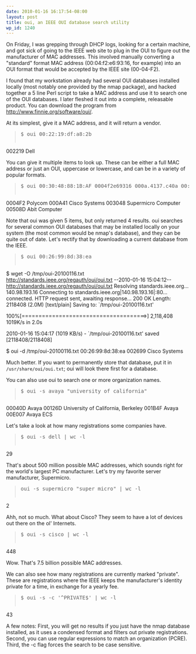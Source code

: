 ```yaml
---
date: 2010-01-16 16:17:54-08:00
layout: post
title: oui, an IEEE OUI database search utility
wp_id: 1240
---
```

On Friday, I was grepping through DHCP logs, looking for a certain machine, and got sick of going to the IEEE web site to plug in the OUI to figure out the manufacturer of MAC addresses. This involved manually converting a "standard" format MAC address (00:04:f2:e6:93:16, for example) into an OUI format that would be accepted by the IEEE site (00-04-F2).

I found that my workstation already had several OUI databases installed locally (most notably one provided by the nmap package), and hacked together a 5 line Perl script to take a MAC address and use it to search one of the OUI databases. I later fleshed it out into a complete, releasable product. You can download the program from <http://www.finnie.org/software/oui/>.

At its simplest, give it a MAC address, and it will return a vendor.

> <pre>$ oui 00:22:19:df:a8:2b
002219 Dell</pre>

You can give it multiple items to look up. These can be either a full MAC address or just an OUI, uppercase or lowercase, and can be in a variety of popular formats.

> <pre>$ oui 00:30:48:88:1B:AF 0004f2e69316 000a.4137.c40a 00:26:99:8d:38:ea 00-50-8D
0004F2 Polycom
000A41 Cisco Systems
003048 Supermicro Computer
00508D Abit Computer</pre>

Note that oui was given 5 items, but only returned 4 results. oui searches for several common OUI databases that may be installed locally on your system (the most common would be nmap's database), and they can be quite out of date. Let's rectify that by downloading a current database from the IEEE.

> <pre>$ oui 00:26:99:8d:38:ea
$ wget -O /tmp/oui-20100116.txt http://standards.ieee.org/regauth/oui/oui.txt
--2010-01-16 15:04:12--  http://standards.ieee.org/regauth/oui/oui.txt
Resolving standards.ieee.org... 140.98.193.16
Connecting to standards.ieee.org|140.98.193.16|:80... connected.
HTTP request sent, awaiting response... 200 OK
Length: 2118408 (2.0M) [text/plain]
Saving to: `/tmp/oui-20100116.txt'

100%[=====================================&gt;] 2,118,408   1019K/s   in 2.0s    

2010-01-16 15:04:17 (1019 KB/s) - `/tmp/oui-20100116.txt' saved [2118408/2118408]

$ oui -d /tmp/oui-20100116.txt 00:26:99:8d:38:ea
002699 Cisco Systems</pre>

Much better. If you want to permanently store that database, put it in `/usr/share/oui/oui.txt`; oui will look there first for a database.

You can also use oui to search one or more organization names.

> <pre>$ oui -s avaya "university of california"
00040D Avaya
00126D University of California, Berkeley
001B4F Avaya
00E007 Avaya ECS</pre>

Let's take a look at how many registrations some companies have.

> <pre>$ oui -s dell | wc -l
29</pre>

That's about 500 million possible MAC addresses, which sounds right for the world's largest PC manufacturer. Let's try my favorite server manufacturer, Supermicro.

> <pre>oui -s supermicro "super micro" | wc -l
2</pre>

Ahh, not so much. What about Cisco? They seem to have a lot of devices out there on the ol' Internets.

> <pre>$ oui -s cisco | wc -l
448</pre>

Wow. That's 7.5 billion possible MAC addresses.

We can also see how many registrations are currently marked "private". These are registrations where the IEEE keeps the manufacturer's identity private for a time, in exchange for a yearly fee.

> <pre>$ oui -s -c '^PRIVATE$' | wc -l
43</pre>

A few notes: First, you will get no results if you just have the nmap database installed, as it uses a condensed format and filters out private registrations. Second, you can use regular expressions to match an organization (PCRE). Third, the -c flag forces the search to be case sensitive.
